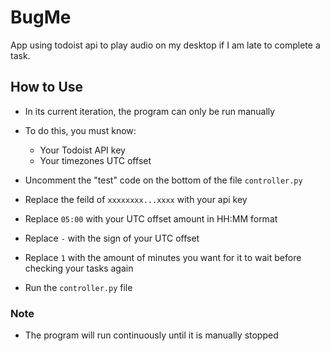 # BugMe

App using todoist api to play audio on my desktop if I am late to complete a task.

## How to Use

- In its current iteration, the program can only be run manually
- To do this, you must know:
  - Your Todoist API key
  - Your timezones UTC offset

- Uncomment the "test" code on the bottom of the file `controller.py`
- Replace the feild of `xxxxxxxx...xxxx` with your api key
- Replace `05:00` with your UTC offset amount in HH:MM format
- Replace `-` with the sign of your UTC offset
- Replace `1` with the amount of minutes you want for it to wait before checking your tasks again
- Run the `controller.py` file

### Note

- The program will run continuously until it is manually stopped